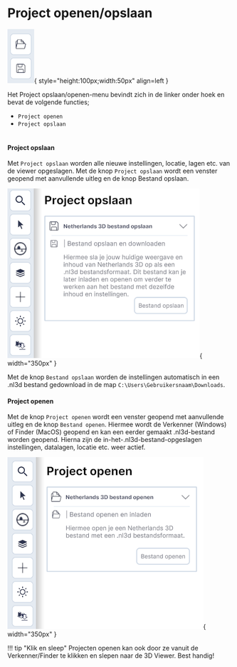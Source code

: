 #  Project openen/opslaan 

![Building Blocks](../handleiding/imgs/3d-viewer.menu.linksonder.png){ style="height:100px;width:50px" align=left }

Het Project opslaan/openen-menu bevindt zich in de linker onder hoek en bevat de volgende functies;

* `Project openen`   
* `Project opslaan`  
&nbsp;

#### **Project opslaan**
Met `Project opslaan` worden alle nieuwe instellingen, locatie, lagen etc. van de viewer opgeslagen. Met de knop `Project opslaan` wordt een venster geopend met aanvullende uitleg en de knop Bestand opslaan.

![Building Blocks](../handleiding/imgs/3d-viewer.project.opslaan.png){ width="350px" }

Met de knop `Bestand opslaan` worden de instellingen automatisch in een .nl3d bestand gedownload in de map `C:\Users\Gebruikersnaam\Downloads`. 

#### **Project openen** 
Met de knop `Project openen` wordt een venster geopend met aanvullende uitleg en de knop `Bestand openen`. Hiermee wordt de Verkenner (Windows) of Finder (MacOS) geopend en kan een eerder gemaakt .nl3d-bestand worden geopend. Hierna zijn de in-het-.nl3d-bestand-opgeslagen instellingen, datalagen, locatie etc. weer actief. 

![Building Blocks](../handleiding/imgs/3d-viewer.project.openen.png){ width="350px" }

!!! tip "Klik en sleep"
    Projecten openen kan ook door ze vanuit de Verkenner/Finder te klikken en slepen naar de 3D Viewer. Best handig!
    
&nbsp;